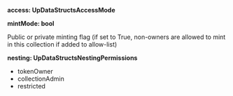 **access: UpDataStructsAccessMode**

**mintMode: bool**

Public or private minting flag (if set to True, non-owners are allowed to mint in this collection if added to allow-list)

**nesting: UpDataStructsNestingPermissions**

* tokenOwner
* collectionAdmin
* restricted